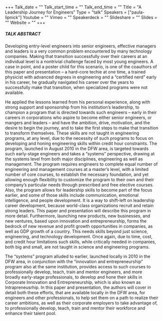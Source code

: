 +++
Talk_date = ""
Talk_start_time = ""
Talk_end_time = ""
Title = "A Leadership Journey for Engineers"
Type = "talk"
Speakers = ["paula-lipnick"]
Youtube = ""
Vimeo = ""
Speakerdeck = ""
Slideshare = ""
Slides = ""
Website = ""
+++

##### TALK ABSTRACT

Developing entry-level engineers into senior engineers, effective managers and leaders is a very common problem encountered by many technology companies. Making that transition successfully over their careers at an individual level is a nontrivial challenge faced by most young engineers. A case in point, and a poster child for this scenario, is one of the coauthors of this paper and presentation – a hard-core techie at one time, a trained physicist with advanced degrees in engineering and a “certified nerd” early in his career, he gradually navigated his career over the years to successfully make that transition, when specialized programs were not available.

He applied the lessons learned from his personal experience, along with strong support and sponsorship from his institution’s leadership, to champion a program that is directed towards such engineers – early in their careers in corporations who aspire to become either senior engineers, or mangers and leaders – and have the ambition, drive, motivation, and the desire to begin the journey, and to take the first steps to make that transition to transform themselves. These skills are not taught in engineering programs, at any level, due to the necessity of such programs to focus on developing and honing engineering skills within credit hour constraints. The program, launched in August 2010 in the DFW area, is targeted towards such early-stage engineers and takes a “systems” perspective, drawing at the systems level from both major disciplines, engineering as well as management. The program requires engineers to complete equal number of engineering and management courses at a master’s level, with a limited number of core courses, to establish the necessary foundation, and yet allowing enough flexibility to customize the program to their own and their company’s particular needs through prescribed and free elective courses. Also, the program allows for leadership skills to become part of the focus earlier, and some of those skills include communication, emotional intelligence, and people development. It is a way to shift-left on leadership career development, because world-class organizations recruit and retain strong leaders. This paper and presentation will describe this program in more detail. Furthermore, launching new products, new businesses, and new ventures, based upon innovation and entrepreneurship, forms the bedrock of new revenue and profit growth opportunities in companies, as well as GDP growth of a country. This needs skills beyond just science, engineering, and technology development. Once again, due to time, cost, and credit hour limitations such skills, while critically needed in companies, both big and small, are not taught in science and engineering programs.

The “systems” program alluded to earlier, launched locally in 2010 in the DFW area, in conjunction with the “innovation and entrepreneurship” program also at the same institution, provides access to such courses to professionally develop, teach, train and mentor engineers, and more broadly early-stage professionals, to develop and hone their skills in Corporate Innovation and Entrepreneurship, which is also known as Intrapreneusrhip.
In this paper and presentation, the authors will cover in detail both these efforts, that are available locally in the DFW area, for engineers and other professionals, to help set them on a path to realize their career ambitions, as well as their corporate employers to take advantage of, to professionally develop, teach, train and mentor their workforce and enhance their talent pool.